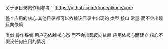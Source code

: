 关于该目录的作用参考：
https://github.com/drone/drone/core

整个应用的核心  其他目录都可以依赖该目录中出现的 类型 接口 常量  而不会出现反向依赖

类似  操作系统  用户态依赖核心态  而不会出现反向依赖 
应用依核心而建立 核心不假设任何应用的情况


